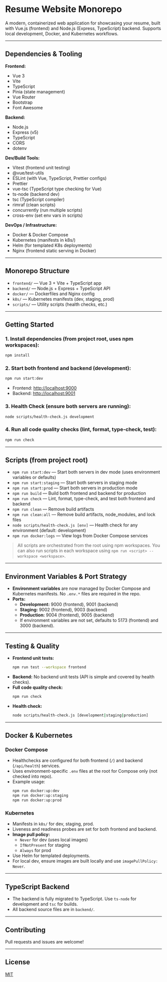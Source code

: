 # Resume Website Monorepo

A modern, containerized web application for showcasing your resume, built with Vue.js (frontend) and Node.js (Express, TypeScript) backend. Supports local development, Docker, and Kubernetes workflows.

---

## Dependencies & Tooling

**Frontend:**
- Vue 3
- Vite
- TypeScript
- Pinia (state management)
- Vue Router
- Bootstrap
- Font Awesome

**Backend:**
- Node.js
- Express (v5)
- TypeScript
- CORS
- dotenv

**Dev/Build Tools:**
- Vitest (frontend unit testing)
- @vue/test-utils
- ESLint (with Vue, TypeScript, Prettier configs)
- Prettier
- vue-tsc (TypeScript type checking for Vue)
- ts-node (backend dev)
- tsc (TypeScript compiler)
- rimraf (clean scripts)
- concurrently (run multiple scripts)
- cross-env (set env vars in scripts)

**DevOps / Infrastructure:**
- Docker & Docker Compose
- Kubernetes (manifests in k8s/)
- Helm (for templated K8s deployments)
- Nginx (frontend static serving in Docker)

---

## Monorepo Structure

- `frontend/` — Vue 3 + Vite + TypeScript app
- `backend/` — Node.js + Express + TypeScript API
- `docker/` — Dockerfiles and Nginx config
- `k8s/` — Kubernetes manifests (dev, staging, prod)
- `scripts/` — Utility scripts (health checks, etc.)

---

## Getting Started

### 1. Install dependencies (from project root, uses npm workspaces):
```sh
npm install
```

### 2. Start both frontend and backend (development):
```sh
npm run start:dev
```
- Frontend: [http://localhost:9000](http://localhost:9000)
- Backend: [http://localhost:9001](http://localhost:9001)

### 3. Health Check (ensure both servers are running):
```sh
node scripts/health-check.js development
```

### 4. Run all code quality checks (lint, format, type-check, test):
```sh
npm run check
```

---

## Scripts (from project root)

- `npm run start:dev` — Start both servers in dev mode (uses environment variables or defaults)
- `npm run start:staging` — Start both servers in staging mode
- `npm run start:prod` — Start both servers in production mode
- `npm run build` — Build both frontend and backend for production
- `npm run check` — Lint, format, type-check, and test both frontend and backend
- `npm run clean` — Remove build artifacts
- `npm run clean:all` — Remove build artifacts, node_modules, and lock files
- `node scripts/health-check.js [env]` — Health check for any environment (default: development)
- `npm run docker:logs` — View logs from Docker Compose services

> All scripts are orchestrated from the root using npm workspaces. You can also run scripts in each workspace using `npm run <script> --workspace <workspace>`.

---

## Environment Variables & Port Strategy

- **Environment variables** are now managed by Docker Compose and Kubernetes manifests. No `.env.*` files are required in the repo.
- **Ports:**
  - **Development:** 9000 (frontend), 9001 (backend)
  - **Staging:** 9002 (frontend), 9003 (backend)
  - **Production:** 9004 (frontend), 9005 (backend)
  - If environment variables are not set, defaults to 5173 (frontend) and 3000 (backend).

---

## Testing & Quality

- **Frontend unit tests:**
  ```sh
  npm run test --workspace frontend
  ```
- **Backend:** No backend unit tests (API is simple and covered by health checks).
- **Full code quality check:**
  ```sh
  npm run check
  ```
- **Health check:**
  ```sh
  node scripts/health-check.js [development|staging|production]
  ```

---

## Docker & Kubernetes

### Docker Compose
- Healthchecks are configured for both frontend (`/`) and backend (`/api/health`) services.
- Uses environment-specific `.env` files at the root for Compose only (not checked into repo).
- Example usage:
  ```sh
  npm run docker:up:dev
  npm run docker:up:staging  
  npm run docker:up:prod
  ```

### Kubernetes
- Manifests in `k8s/` for dev, staging, prod.
- Liveness and readiness probes are set for both frontend and backend.
- **Image pull policy:**
  - `Never` for dev (uses local images)
  - `IfNotPresent` for staging
  - `Always` for prod
- Use Helm for templated deployments.
- For local dev, ensure images are built locally and use `imagePullPolicy: Never`.

---

## TypeScript Backend

- The backend is fully migrated to TypeScript. Use `ts-node` for development and `tsc` for builds.
- All backend source files are in `backend/`.

---

## Contributing

Pull requests and issues are welcome!

---

## License

[MIT](LICENSE) 